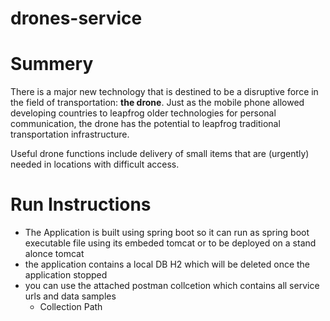 # drones-service
# Summery
There is a major new technology that is destined to be a disruptive force in the field of transportation: **the drone**. Just as the mobile phone allowed developing countries to leapfrog older technologies for personal communication, the drone has the potential to leapfrog traditional transportation infrastructure.

Useful drone functions include delivery of small items that are (urgently) needed in locations with difficult access.

# Run Instructions
- The Application is built using spring boot so it can run as spring boot executable file using its embeded tomcat or to be deployed on a stand alonce tomcat
- the application contains a local DB H2 which will be deleted once the application stopped
- you can use the attached postman collcetion which contains all service urls and data samples
    - Collection Path 



